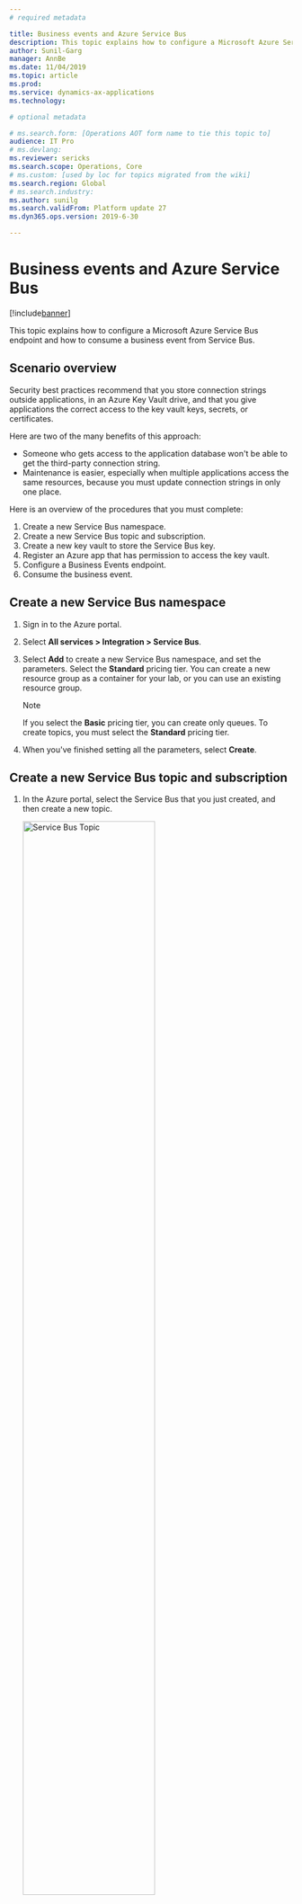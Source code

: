 ```yaml
---
# required metadata

title: Business events and Azure Service Bus
description: This topic explains how to configure a Microsoft Azure Service Bus endpoint and how to consume a business event from Service Bus.
author: Sunil-Garg
manager: AnnBe
ms.date: 11/04/2019
ms.topic: article
ms.prod: 
ms.service: dynamics-ax-applications
ms.technology: 

# optional metadata

# ms.search.form: [Operations AOT form name to tie this topic to]
audience: IT Pro
# ms.devlang: 
ms.reviewer: sericks
ms.search.scope: Operations, Core
# ms.custom: [used by loc for topics migrated from the wiki]
ms.search.region: Global
# ms.search.industry: 
ms.author: sunilg
ms.search.validFrom: Platform update 27
ms.dyn365.ops.version: 2019-6-30 

---
```

# Business events and Azure Service Bus
[!include[banner](../../includes/banner.md)]

This topic explains how to configure a Microsoft Azure Service Bus endpoint and how to consume a business event from Service Bus.

## Scenario overview

Security best practices recommend that you store connection strings outside applications, in an Azure Key Vault drive, and that you give applications the correct access to the key vault keys, secrets, or certificates.

Here are two of the many benefits of this approach:

- Someone who gets access to the application database won't be able to get the third-party connection string.
- Maintenance is easier, especially when multiple applications access the same resources, because you must update connection strings in only one place.

Here is an overview of the procedures that you must complete:

1. Create a new Service Bus namespace.
2. Create a new Service Bus topic and subscription.
3. Create a new key vault to store the Service Bus key.
4. Register an Azure app that has permission to access the key vault.
5. Configure a Business Events endpoint.
6. Consume the business event.

## Create a new Service Bus namespace

1. Sign in to the Azure portal.
2. Select **All services \> Integration \> Service Bus**.
3. Select **Add** to create a new Service Bus namespace, and set the parameters. Select the **Standard** pricing tier. You can create a new resource group as a container for your lab, or you can use an existing resource group.

    > [!NOTE]
    > If you select the **Basic** pricing tier, you can create only queues. To create topics, you must select the **Standard** pricing tier.

4. When you've finished setting all the parameters, select **Create**.

## Create a new Service Bus topic and subscription

1. In the Azure portal, select the Service Bus that you just created, and then create a new topic.

   <img alt="Service Bus Topic" src="../../media/BEF-Howto-servicebus-03.png" width="70%">

2. Select the new topic, and then create a new subscription that is named **BE-USMF**.

    <img alt="Service Bus subscription" src="../../media/BEF-Howto-servicebus-04.png" width="70%">

3. Go back to the blade for your Service Bus, and create a new shared access policy to send events. Only the **Send** policy is required to send events to the Service Bus topic.

    <img alt="Service Bus Shared access policy" src="../../media/BEF-Howto-servicebus-05.png" width="70%">

4. Select the new **Send** policy, and then copy and save the **Primary Connection String** value. You will use this value later.

    <img alt="Service Bus connection string" src="../../media/BEF-Howto-servicebus-06.png" width="70%">

  > [!NOTE]
  > The shared access policy must be at the name space level and not at the topic level. If the shared access policy from the topic level is used, the trailing string with semi colon EntityPath= must not be included when configuring the endpoint for business events.

## Create a new key vault

In this procedure, you will create a key vault to store the key that you copied in the previous procedure. A key vault is a secure drive that is used to store keys, secrets, and certificates. Instead of storing the connection string, a more typical and more secure approach is to store it in a key vault. You can then register a new application with Azure Active Directory (Azure AD) and grant it the right to retrieve the secret from the key vault.

1. In the Azure portal, select **All services \> Security \> Key vaults**.
2. Create a new key vault in your resource group and set the default parameters.

    <img alt="New Key Vault" src="../../media/BEF-Howto-Keyvault-02.png" width="50%">

3. Select **Overview**, then copy and save the **DNS Name** value for the key vault. You will use this value later.

    <img alt="Key vault DNS name" src="../../media/BEF-Howto-Keyvault-03.png" width="70%">

4. Select **BE-key vault \> Secrets \> Generate/Import**. Enter a name for your secret, and paste the Service Bus connection string that you saved earlier.

    <img alt="Key vault secret " src="../../media/BEF-Howto-Keyvault-04.png" width="70%">

5. Select **Create**.

## Register a new application

In this procedure, you will register a new application with Azure AD, and give it read and retrieve access to key vault secrets. Finance and Operations will then use this application to retrieve Service Bus secrets.

1. In the Azure portal, select **All services \> Security \> Azure Active Directory**.
2. Select **App registrations (preview) \> New registration**, and enter a name for your application.
3. Select **Register**.
4. Select the new application, and then select **Certificates & secrets \> New client secret**. Enter a name for your secret, and set the secret so that it never expires. Then select **Add**.

    <img alt="Azure App secret " src="../../media/BEF-Howto-Keyvault-07.png" width="50%">

5. Copy and save your new secret. You will use it later.

    > [!IMPORTANT]
    > Secrets are visible only one time. If you forget to copy the secret, you will have to delete it and create a new secret.

    <img alt="Copy App secret " src="../../media/BEF-Howto-Keyvault-08.png" width="70%">

6. Select **Overview**, and copy and save the application ID. You will use this value later.

    <img alt="Copy App ID " src="../../media/BEF-Howto-Keyvault-09.png" width="70%">

7. Select **All services \> Security \> Key vaults**.
8. Select the key vault that you created earlier, and then select **Access policies \> Add new**.
9. On the **Principal** blade, select your new registered application. Select the check boxes for the **Get** and **List** secret permissions to retrieve key vault secrets.

    <img alt="Key Vault access policy " src="../../media/BEF-Howto-Keyvault-12.png" width="50%">

10. Save your new access policy.

## Configure a Business Events endpoint 

1. Sign in to the application and go to **System administration** \> **Setup** \> **Business events**.
2. Select **Endpoints**.
3. Select **New**.
4. Select **Azure Service Bus Topic**.
5. Select **Next**.
6. Set the required parameter values.

    <img alt="Service Bus endpoint" src="../../media/BEF-Howto-servicebus-08.png" width="70%">

7. Select **OK**.

## Consume a business event

The business scenario involves sending an email or a message to a team channel whenever a customer payment is posted for the USMF company. The message must contain details such as the customer account number, the customer name, and the amount of the payment.

1. Select the business event catalog and look for **customer payment posted** business event
2. Activate the business event for USMF company.

    <img alt="Activate business event " src="../../media/BEF-Howto-servicebus-09.png" width="30%">

    After you activate a business event that uses the new Service Bus endpoint, the application sends a test message to verify that the configuration is accurate and to cache the connection.

3. To verify that the test message has been received, in the Azure portal, select your **BE-Topic** Service Bus topic, and then go into the **BE-USMF** Service Bus subscription that you created earlier. Verify that the message count for the subscription shows a value of at least **1**. If it doesn't, wait for the batch job to pick up your message.

    <img alt="Service Bus message count" src="../../media/BEF-Howto-servicebus-10.png" width="70%">

3. Select **All services \> Integration \> Logic Apps**.

    <img alt="Logic apps" src="../../media/BEF-Howto-servicebus-11.png" width="70%">

4. Create a new logic app in your resource group.
5. After your Logic Apps resource has been created, select the option to create a blank logic app.
6. Search for **Service Bus**, and select it.
7. Select the trigger that is named **When a message is received in a topic subscription (auto-complete)**.

    > [!NOTE] 
    > Auto-complete means that the message is deleted from the subscription queue after it's retrieved. Peek-lock authorizes concurrent consumers. It requires a call to the **complete** command of the Service Bus application programming interface (API) in order to delete the message.

    Because Logic Apps is accessing your Service Bus for the first time, it asks for a new connection. This connection will cache connection details as a Service Bus namespace URL and credential.

8. Select your Service Bus namespace, and enter a name for the new connection.
9. Select the **RootManageSharedAccessKey** policy for your logic app, and then select **Create**.

    > [!NOTE]
    > The **Send** policy can't be used here, because you want to *retrieve* messages, not send them. As a best practice, you could have created a new policy for this use case and given it **Listen** permission only.

    <img alt="Service bus listen policy " src="../../media/BEF-Howto-servicebus-16.png" width="70%">

10. Select your trigger parameters. Be sure to use the correct names for the topic and subscription that you created.

    This API polls Service Bus for new messages at a configurable recurrence (by default, every three minutes). If the volume of messages is low, the API will have a cost impact for unnecessary triggers, because Logic Apps is priced per trigger call and action run. However, you can implement a push architecture that uses Azure Event Grid in the middle. Service Bus can then push events to Event Grid when there are messages in a queue or a subscription. For more information, see [Azure Service Bus to Event Grid integration overview](https://docs.microsoft.com/azure/service-bus-messaging/service-bus-to-event-grid-integration-concept).

    <img alt="Logic apps trigger " src="../../media/BEF-Howto-servicebus-17.png" width="70%">

11. Select **New step** to add a new action.
12. Search for the **Parse Json** data operation. This step is required so that the message can be parsed by using the schema of the data contract.

    The body content that is received from the Service Bus is encoded into base64 format. Therefore, you must transform it to string format before the JavaScript Object Notation (JSON) payload can be parsed. 

13. Click in the **Content** field, and then, in the pane that appears, on the **Expression** tab, enter the following expression: **Base64ToString()**

    <img alt="base64ToString " src="../../media/BEF-Howto-servicebus-19.png" width="70%">

14. Put the cursor between the parentheses in the expression, and then, on the **Dynamic content** tab, find and select the **Content of the message** content from the previous Service Bus trigger. Then select **OK**.

    <img alt="Service Bus message body " src="../../media/BEF-Howto-servicebus-20.png" width="50%">

    Next, you must enter the schema of the contract that is received from the application. The application only provides a sample payload. However, you can use a capability of Azure Logic Apps to generate a schema from a payload.

15. Select your event in the business event catalog, and then select the **Download schema** link. Open the text file that is downloaded, and copy the contents.
16. Go back to your Logic Apps, and select the **Use sample payload to generate schema** link. Paste the contents of the text file, and then select **Done**.

    <img alt="Message schema " src="../../media/BEF-Howto-servicebus-22.png" width="70%">

17. Depending on the quality of your sample payload, your generator won't be able to distinguish between an integer and a real value, especially if the real value is provided as a whole number in the sample payload. Review the schema that is generated, and determine whether you must change a field of the **integer** data type to the **number** data type. (In JSON, the **number** data type represents real values.)

    <img alt="JSON data types " src="../../media/BEF-Howto-servicebus-23.png" width="70%">

    Next, you will select a final action, such as sending a notification email that includes customer payment details.

18. Search for the **send email** action, and then sign in to your Microsoft Office 365 account.
19. Fill in the message with the required fields.

    <img alt="Logic apps action send email " src="../../media/BEF-Howto-servicebus-25.png" width="70%">

20. Save your logic app.
21. Trigger the business event by posting a customer payment. Then verify that the logic app runs, and that you receive an email that includes customer payment details.
